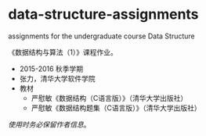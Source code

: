 # data-structure-assignments
assignments for the undergraduate course Data Structure

《数据结构与算法（1）》课程作业。

* 2015-2016 秋季学期
* 张力，清华大学软件学院
* 教材
    - 严慰敏《数据结构（C语言版）》（清华大学出版社）
    - 严慰敏《数据结构题集（C语言版）》（清华大学出版社）

_使用时务必保留作者信息_。
